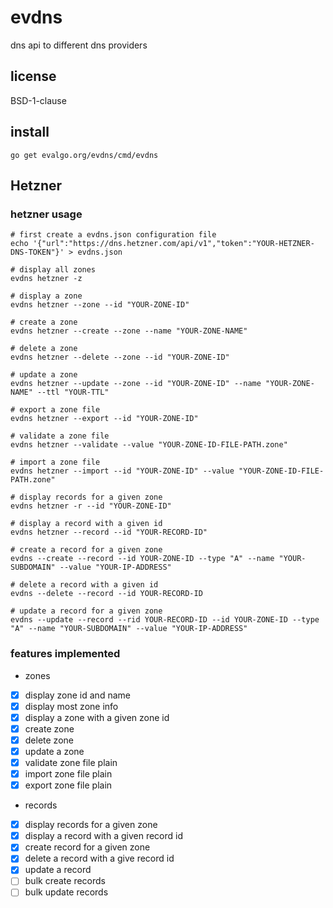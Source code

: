 # evdns
dns api to different dns providers

## license
BSD-1-clause

## install
```
go get evalgo.org/evdns/cmd/evdns
```

## Hetzner

### hetzner usage
```
# first create a evdns.json configuration file
echo '{"url":"https://dns.hetzner.com/api/v1","token":"YOUR-HETZNER-DNS-TOKEN"}' > evdns.json

# display all zones
evdns hetzner -z

# display a zone
evdns hetzner --zone --id "YOUR-ZONE-ID"

# create a zone
evdns hetzner --create --zone --name "YOUR-ZONE-NAME"

# delete a zone
evdns hetzner --delete --zone --id "YOUR-ZONE-ID"

# update a zone
evdns hetzner --update --zone --id "YOUR-ZONE-ID" --name "YOUR-ZONE-NAME" --ttl "YOUR-TTL"

# export a zone file
evdns hetzner --export --id "YOUR-ZONE-ID"

# validate a zone file
evdns hetzner --validate --value "YOUR-ZONE-ID-FILE-PATH.zone"

# import a zone file
evdns hetzner --import --id "YOUR-ZONE-ID" --value "YOUR-ZONE-ID-FILE-PATH.zone"

# display records for a given zone
evdns hetzner -r --id "YOUR-ZONE-ID"

# display a record with a given id
evdns hetzner --record --id "YOUR-RECORD-ID"

# create a record for a given zone
evdns --create --record --id YOUR-ZONE-ID --type "A" --name "YOUR-SUBDOMAIN" --value "YOUR-IP-ADDRESS"

# delete a record with a given id
evdns --delete --record --id YOUR-RECORD-ID

# update a record for a given zone
evdns --update --record --rid YOUR-RECORD-ID --id YOUR-ZONE-ID --type "A" --name "YOUR-SUBDOMAIN" --value "YOUR-IP-ADDRESS"

```

### features implemented
- zones
- [x] display zone id and name
- [x] display most zone info
- [x] display a zone with a given zone id
- [x] create zone
- [x] delete zone
- [x] update a zone
- [x] validate zone file plain
- [x] import zone file plain
- [x] export zone file plain
- records
- [x] display records for a given zone
- [x] display a record with a given record id
- [x] create record for a given zone
- [x] delete a record with a give record id
- [x] update a record
- [ ] bulk create records
- [ ] bulk update records
